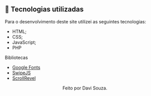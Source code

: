 ## 🧪 Tecnologias utilizadas

Para o desenvolvimento deste site utilizei as seguintes tecnologias:

- HTML;
- CSS;
- JavaScript;
- PHP

Bibliotecas

- [Google Fonts](https://fonts.google.com/)
- [SwipeJS](https://github.com/nolimits4web/Swiper)
- [ScrollRevel](https://scrollrevealjs.org)

<p align="center">Feito por Davi Souza.</p>
